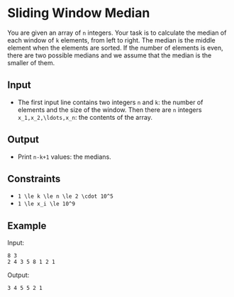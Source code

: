 # Sliding Window Median 

You are given an array of ```n``` integers. Your task is to calculate the median of each window of ```k``` elements, from left to right.
The median is the middle element when the elements are sorted. If the number of elements is even, there are two possible medians and we assume that the median is the smaller of them.
## Input
- The first input line contains two integers ```n``` and ```k```: the number of elements and the size of the window.
Then there are ```n``` integers ```x_1,x_2,\ldots,x_n```: the contents of the array.
## Output
- Print ```n-k+1``` values: the medians.
## Constraints

- ```1 \le k \le n \le 2 \cdot 10^5```
- ```1 \le x_i \le 10^9```

## Example
Input:
```
8 3
2 4 3 5 8 1 2 1
```

Output:
```
3 4 5 5 2 1
```
